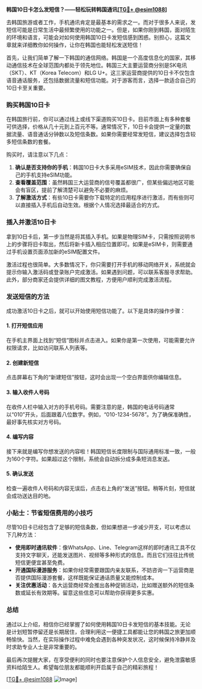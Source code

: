 **韩国10日卡怎么发短信？——轻松玩转韩国通讯[[TG💪+ @esim1088](https://t.me/s/esim1088)]**

去韩国旅游或者工作，手机通讯肯定是最基本的需求之一。而对于很多人来说，发短信可能是日常生活中最频繁使用的功能之一。但是，如果你刚到韩国，面对陌生的环境和语言，可能会对如何使用韩国10日卡发短信感到困惑。别担心，这篇文章就来详细教你如何操作，让你在韩国也能轻松发送短信！

首先，让我们简单了解一下韩国的通信网络。韩国是一个高度信息化的国家，其移动通信技术在全球范围内都处于领先地位。韩国三大主要运营商分别是SK电讯（SKT）、KT（Korea Telecom）和LG U+。这三家运营商提供的10日卡不仅包含语音通话服务，还包括数据流量和短信功能。对于游客而言，选择一款适合自己的10日卡至关重要。

### 购买韩国10日卡

在韩国旅行前，你可以通过线上或线下渠道购买10日卡。目前市面上有多种套餐可供选择，价格从几十元到上百元不等。通常情况下，10日卡会提供一定量的数据流量、语音通话分钟数以及短信条数。如果你需要经常发短信，建议选择包含较多短信条数的套餐。

购买时，请注意以下几点：
1. **确认是否支持你的手机**：韩国10日卡大多采用eSIM技术，因此你需要确保自己的手机支持eSIM功能。
2. **查看覆盖范围**：虽然韩国三大运营商的信号覆盖都很广，但某些偏远地区可能会有盲区，提前了解清楚可以避免不必要的麻烦。
3. **了解激活方式**：有些10日卡需要你下载特定的应用程序进行激活，而有些则可以直接插入手机后自动生效。根据个人情况选择最适合的方式。

### 插入并激活10日卡

拿到10日卡后，第一步当然是将其插入手机。如果是物理SIM卡，只需按照说明书上的步骤将旧卡取出，然后将新卡插入相应位置即可。如果是eSIM卡，则需要通过手机设置页面添加新的eSIM配置文件。

激活过程也很简单。大多数情况下，你只需要打开手机的移动网络开关，系统就会提示你输入激活码或登录账户完成激活。如果遇到问题，可以联系客服寻求帮助。此外，部分商家还会提供详细的图文教程，方便用户顺利完成激活流程。

### 发送短信的方法

成功激活10日卡之后，就可以开始使用短信功能了。以下是具体的操作步骤：

#### 1. 打开短信应用
在手机主界面上找到“短信”图标并点击进入。如果你是第一次使用，可能需要允许权限请求，比如访问联系人列表等。

#### 2. 创建新短信
点击屏幕右下角的“新建短信”按钮，这时会出现一个空白界面供你编辑信息。

#### 3. 输入收件人号码
在收件人栏中输入对方的手机号码。需要注意的是，韩国的电话号码通常以“010”开头，后面跟着八位数字。例如，“010-1234-5678”。为了确保准确性，最好事先核实对方号码。

#### 4. 编写内容
接下来就是编写你想发送的内容啦！韩国短信长度限制与国际通用标准一致，一般为160个字符。如果超过这个限制，系统会自动拆分成多条短消息发送。

#### 5. 确认发送
检查一遍收件人号码和内容无误后，点击右上角的“发送”按钮。稍等片刻，短信就会成功送达目的地。

### 小贴士：节省短信费用的小技巧

尽管10日卡已经包含了足够的短信条数，但如果想进一步减少开支，可以考虑以下几种方法：

- **使用即时通讯软件**：像WhatsApp、Line、Telegram这样的即时通讯工具不仅支持文字聊天，还能发送图片、视频等多种形式的信息。而且它们往往比传统短信更便宜甚至免费。
- **开通国际漫游服务**：如果你经常需要跟国内亲友联系，不妨咨询一下运营商是否提供国际漫游套餐，这样既能保证通话质量又能控制成本。
- **关注优惠活动**：各大运营商经常会推出各种促销活动，比如赠送额外的短信条数或延长有效期等。留意这些信息可以帮助你获得更多实惠。

### 总结

通过以上介绍，相信你已经掌握了如何使用韩国10日卡发短信的基本技能。无论是计划短暂停留还是长期居住，合理利用这一便捷工具都能让您的韩国之旅更加顺畅愉快。当然，在实际操作过程中难免会遇到各种突发状况，这时候保持冷静并及时求助专业人士是非常重要的。

最后再次提醒大家，在享受便利的同时也要注意保护个人信息安全，避免泄露敏感资料给陌生人。希望每位朋友都能顺利开启属于自己的精彩旅程！

[[TG💪+ @esim1088](https://t.me/s/esim1088) ![Image](https://i.postimg.cc/4NQfJmqS/Snipaste-2025-05-13-00-14-12.png)]